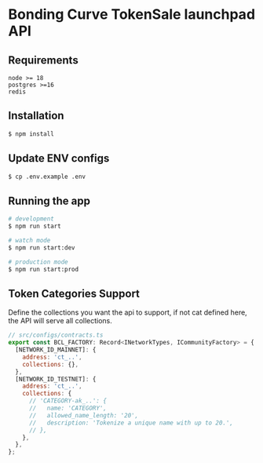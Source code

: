# Bonding Curve TokenSale launchpad API

## Requirements
```
node >= 18
postgres >=16
redis
```

## Installation

```bash
$ npm install
```

## Update ENV configs
```bash
$ cp .env.example .env
```

## Running the app

```bash
# development
$ npm run start

# watch mode
$ npm run start:dev

# production mode
$ npm run start:prod
```


## Token Categories Support
Define the collections you want the api to support, if not cat defined here, the API will serve all collections.
```js
// src/configs/contracts.ts
export const BCL_FACTORY: Record<INetworkTypes, ICommunityFactory> = {
  [NETWORK_ID_MAINNET]: {
    address: 'ct_..',
    collections: {},
  },
  [NETWORK_ID_TESTNET]: {
    address: 'ct_..',
    collections: { 
      // 'CATEGORY-ak_..': {
      //   name: 'CATEGORY',
      //   allowed_name_length: '20',
      //   description: 'Tokenize a unique name with up to 20.',  
      // },
    },
  },
};
```